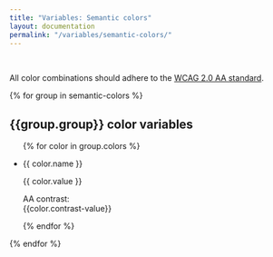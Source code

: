```yaml
---
title: "Variables: Semantic colors"
layout: documentation
permalink: "/variables/semantic-colors/"
---
```


​<div class="au-c-content">

All color combinations should adhere to the [WCAG 2.0 AA standard](https://www.w3.org/TR/WCAG20/).

</div>

{% for group in semantic-colors %}
<div class="au-o-box au-d-component au-u-margin-top">
  <h2 class="au-u-h4">{{group.group}} color variables</h2>
  <div class="au-u-margin-top-small">
  <ul class="au-o-grid au-o-grid--small u-margin-bottom">
    {% for color in group.colors %}<li class="au-o-grid__item au-u-1-2 au-u-1-4@small">
      <div class="au-o-box au-o-box--flush">
        <div class="au-d-swatch" style="background-color: {{ color.value }}">
          <p class="au-d-swatch__name" style="color: {{ color.contrast }}">{{ color.name }}</p>
          <p class="au-d-swatch__name" style="color: {{ color.contrast }}">{{ color.value }}</p>
          <p class="au-d-swatch__contrast" style="color: {{ color.contrast }}">AA contrast:<br> {{color.contrast-value}}
        </div>
      </div>
    </li>{% endfor %}
  </ul>
  </div>
</div>
{% endfor %}
